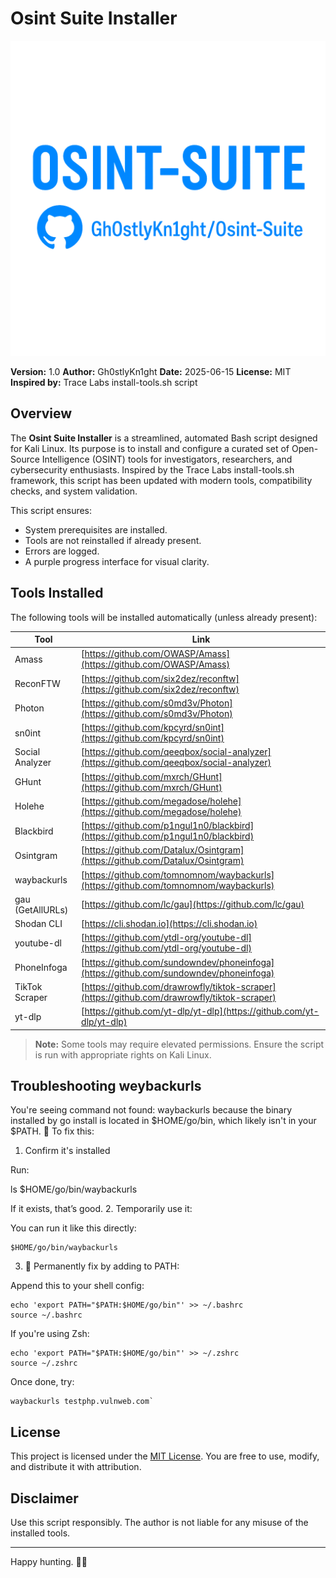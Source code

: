 # Osint Suite Installer

![Osint Suite Logo](https://github.com/Gh0stlyKn1ght/Osint-Suite/blob/adff93abdc07b103e2c0c9863964f99e88ce80ca/logo-osint.png?raw=true)

**Version:** 1.0
**Author:** Gh0stlyKn1ght
**Date:** 2025-06-15
**License:** MIT
**Inspired by:** Trace Labs install-tools.sh script

## Overview

The **Osint Suite Installer** is a streamlined, automated Bash script designed for Kali Linux. Its purpose is to install and configure a curated set of Open-Source Intelligence (OSINT) tools for investigators, researchers, and cybersecurity enthusiasts. Inspired by the Trace Labs install-tools.sh framework, this script has been updated with modern tools, compatibility checks, and system validation.

This script ensures:

* System prerequisites are installed.
* Tools are not reinstalled if already present.
* Errors are logged.
* A purple progress interface for visual clarity.

## Tools Installed

The following tools will be installed automatically (unless already present):

| Tool             | Link                                                                                         |
| ---------------- | -------------------------------------------------------------------------------------------- |
| Amass            | [https://github.com/OWASP/Amass](https://github.com/OWASP/Amass)                             |
| ReconFTW         | [https://github.com/six2dez/reconftw](https://github.com/six2dez/reconftw)                   |
| Photon           | [https://github.com/s0md3v/Photon](https://github.com/s0md3v/Photon)                         |
| sn0int           | [https://github.com/kpcyrd/sn0int](https://github.com/kpcyrd/sn0int)                         |
| Social Analyzer  | [https://github.com/qeeqbox/social-analyzer](https://github.com/qeeqbox/social-analyzer)     |
| GHunt            | [https://github.com/mxrch/GHunt](https://github.com/mxrch/GHunt)                             |
| Holehe           | [https://github.com/megadose/holehe](https://github.com/megadose/holehe)                     |
| Blackbird        | [https://github.com/p1ngul1n0/blackbird](https://github.com/p1ngul1n0/blackbird)             |
| Osintgram        | [https://github.com/Datalux/Osintgram](https://github.com/Datalux/Osintgram)                 |
| waybackurls      | [https://github.com/tomnomnom/waybackurls](https://github.com/tomnomnom/waybackurls)         |
| gau (GetAllURLs) | [https://github.com/lc/gau](https://github.com/lc/gau)                                       |
| Shodan CLI       | [https://cli.shodan.io](https://cli.shodan.io)                                               |
| youtube-dl       | [https://github.com/ytdl-org/youtube-dl](https://github.com/ytdl-org/youtube-dl)             |
| PhoneInfoga      | [https://github.com/sundowndev/phoneinfoga](https://github.com/sundowndev/phoneinfoga)       |
| TikTok Scraper   | [https://github.com/drawrowfly/tiktok-scraper](https://github.com/drawrowfly/tiktok-scraper) |
| yt-dlp           | [https://github.com/yt-dlp/yt-dlp](https://github.com/yt-dlp/yt-dlp) |

> **Note:** Some tools may require elevated permissions. Ensure the script is run with appropriate rights on Kali Linux.

## Troubleshooting weybackurls


 You're seeing command not found: waybackurls because the binary installed by go install is located in $HOME/go/bin, which likely isn't in your $PATH.
🔧 To fix this:
1. Confirm it's installed

Run:

ls $HOME/go/bin/waybackurls

If it exists, that’s good.
2. Temporarily use it:

You can run it like this directly:
```
$HOME/go/bin/waybackurls
```

3. 🔁 Permanently fix by adding to PATH:

Append this to your shell config:
```shell
echo 'export PATH="$PATH:$HOME/go/bin"' >> ~/.bashrc
source ~/.bashrc
```
If you're using Zsh:

```shell
echo 'export PATH="$PATH:$HOME/go/bin"' >> ~/.zshrc
source ~/.zshrc
```
Once done, try:

```shell
waybackurls testphp.vulnweb.com`
```

## License

This project is licensed under the [MIT License](https://opensource.org/licenses/MIT). You are free to use, modify, and distribute it with attribution.

## Disclaimer

Use this script responsibly. The author is not liable for any misuse of the installed tools.

---

Happy hunting. 🕵️‍♂️
